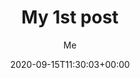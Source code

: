 ---
title: "My 1st post"
date: 2020-09-15T11:30:03+00:00
weight: 1
aliases: ['/first']
tags: ['first']
author: "Me"
showToc: true
TocOpen: false
draft: false
hidemeta: false
disableShare: false
cover:
  image: '<image path/url>'
  alt: '<alt text>'
  caption: '<text>'
comments: false
---